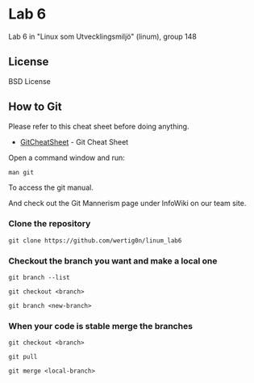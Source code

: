 # Lab 6

Lab 6 in "Linux som Utvecklingsmiljö" (linum), group 148

## License

BSD License

## How to Git

Please refer to this cheat sheet before doing anything.

* [GitCheatSheet](https://services.github.com/on-demand/downloads/github-git-cheat-sheet.pdf) - Git Cheat Sheet

Open a command window and run:

```
man git
```

To access the git manual.

And check out the Git Mannerism page under InfoWiki on our team site.

### Clone the repository

```
git clone https://github.com/wertig0n/linum_lab6
```

### Checkout the branch you want and make a local one

```
git branch --list

git checkout <branch>

git branch <new-branch>
```

### When your code is stable merge the branches

```
git checkout <branch>

git pull

git merge <local-branch>
```
